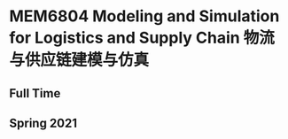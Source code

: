 # MEM6804 Modeling and Simulation for Logistics and Supply Chain 物流与供应链建模与仿真

## Full Time

## Spring 2021
